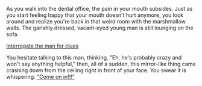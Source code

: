 As you walk into the dental office, the pain in your mouth subsides.
Just as you start feeling happy that your mouth doesn't hurt anymore,
you look around and realize you're back in that weird room with the marshmallow walls.
The garishly dressed, vacant-eyed young man is still lounging on the sofa.

[Interrogate the man for clues](../../movie-ripoffs/zoolander/zoolander.md)

You hesitate talking to this man, thinking, "Eh, he's probably crazy and won't say anything helpful,"
then, all of a sudden, this mirror-like thing came crashing down from the ceiling right in front of your face.
You swear it is whispering: ["Come on in!!!"](../../mirror/enter-mirror.md)